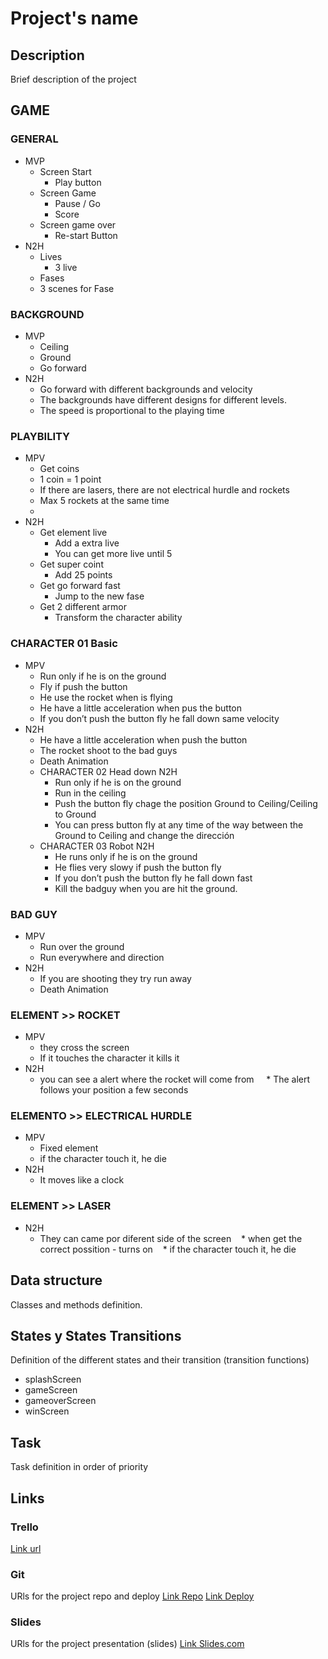 # Project's name

## Description
Brief description of the project

## GAME
### GENERAL
* MVP 
    * Screen Start
        * Play button
    * Screen Game
        * Pause / Go
        * Score
    * Screen game over
        * Re-start Button
* N2H
    * Lives
        * 3 live
    * Fases
    * 3 scenes for Fase


### BACKGROUND
* MVP
    * Ceiling
    * Ground
    * Go forward 
* N2H
    * Go forward with different backgrounds and velocity 
    * The backgrounds have different designs for different levels.
    * The speed is proportional to the playing time

### PLAYBILITY
* MPV
    * Get coins 
    * 1 coin = 1 point
    * If there are lasers, there are not electrical hurdle and rockets
    * Max 5 rockets at the same time
    * 
* N2H
    * Get element live 
        * Add a extra live
        * You can get more live until 5
    * Get super coint
        * Add 25 points 
    * Get go forward fast
        * Jump to the new fase
    * Get 2 different armor
        * Transform the character ability


### CHARACTER 01 Basic
* MPV
    * Run only if he is on the ground 
    * Fly if push the button
    * He use the rocket when is flying 
    * He have a little acceleration when pus the button
    * If you don’t push the button fly he fall down same velocity 
* N2H
    * He have a little acceleration when push the button
    * The rocket shoot to the bad guys
    * Death Animation 
    *  CHARACTER 02 Head down N2H
        * Run only if he is on the ground 
        * Run in the ceiling
        * Push the button fly chage the position Ground to Ceiling/Ceiling to Ground
        * You can press button fly at any time of the way between the Ground to Ceiling and change the dirección 
    *  CHARACTER 03 Robot N2H
        * He runs only if he is on the ground 
        * He flies very slowy if push the button fly
        * If you don’t push the button fly he fall down fast
        * Kill the badguy when you are hit the ground.

### BAD GUY
* MPV
    * Run over the ground
    * Run everywhere and direction
* N2H
    * If you are shooting they try run away
    * Death Animation 
    
### ELEMENT >> ROCKET 
* MPV
    * they cross the screen
    * If it touches the character it kills it
* N2H
    * you can see a alert where the rocket will come from
    * The alert follows your position a few seconds

### ELEMENTO >> ELECTRICAL HURDLE
* MPV
    * Fixed element 
    * if the character touch it, he die
* N2H
     * It moves like a clock

### ELEMENT >> LASER
* N2H
   * They can came por diferent side of the screen
   * when get the correct possition - turns on
   * if the character touch it, he die

## Data structure
Classes and methods definition.


## States y States Transitions
Definition of the different states and their transition (transition functions)

- splashScreen
- gameScreen
- gameoverScreen
- winScreen


## Task
Task definition in order of priority


## Links


### Trello
[Link url](https://trello.com)


### Git
URls for the project repo and deploy
[Link Repo](http://github.com)
[Link Deploy](http://github.com)


### Slides
URls for the project presentation (slides)
[Link Slides.com](http://slides.com)
